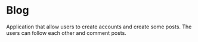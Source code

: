 # Blog
Application that allow users to create accounts and create some posts. The users can follow each other and comment posts.
